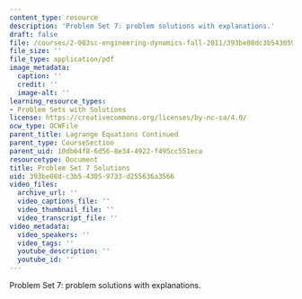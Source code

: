 ```yaml
---
content_type: resource
description: 'Problem Set 7: problem solutions with explanations.'
draft: false
file: /courses/2-003sc-engineering-dynamics-fall-2011/393be08dc3b543059733d255636a3566_MIT2_003SCF11_pset7_sol.pdf
file_size: ''
file_type: application/pdf
image_metadata:
  caption: ''
  credit: ''
  image-alt: ''
learning_resource_types:
- Problem Sets with Solutions
license: https://creativecommons.org/licenses/by-nc-sa/4.0/
ocw_type: OCWFile
parent_title: Lagrange Equations Continued
parent_type: CourseSection
parent_uid: 10db64f8-6d56-8e34-4922-f495cc551eca
resourcetype: Document
title: Problem Set 7 Solutions
uid: 393be08d-c3b5-4305-9733-d255636a3566
video_files:
  archive_url: ''
  video_captions_file: ''
  video_thumbnail_file: ''
  video_transcript_file: ''
video_metadata:
  video_speakers: ''
  video_tags: ''
  youtube_description: ''
  youtube_id: ''
---
```

Problem Set 7: problem solutions with explanations.